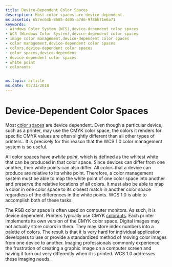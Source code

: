 ```yaml
---
title: Device-Dependent Color Spaces
description: Most color spaces are device dependent.
ms.assetid: 657ec64b-8605-4d05-a7d6-9f8bb71e6a71
keywords:
- Windows Color System (WCS),device-dependent color spaces
- WCS (Windows Color System),device-dependent color spaces
- image color management,device-dependent color spaces
- color management,device-dependent color spaces
- colors,device-dependent color spaces
- color spaces,device-dependent
- device-dependent color spaces
- white point
- colorants


ms.topic: article
ms.date: 05/31/2018
---
```


# Device-Dependent Color Spaces

Most [color spaces](c.md) are device dependent. Even though a particular device, such as a printer, may use the CMYK color space, the colors it renders for specific CMYK values are often slightly different than all other types of printers.. It is precisely for this reason that the WCS 1.0 color management system is so useful.

All color spaces have a*white point*, which is defined as the whitest white that can be produced in that color space. Since devices can differ from one another, their white points can also differ. All colors that a device can produce are relative to its white point. Therefore, a color management system must be able to map the white point of one color space into another and preserve the relative locations of all colors. It must also be able to map a color in one color space to its closest match in another color space regardless of the differences in the white points. WCS 1.0 is able to accomplish both of these tasks.

The RGB color space is often used on computer monitors. As such, it is device dependent. Printers typically use CMYK [colorants](c.md). Each printer implements its own version of the CMYK color space. Digital images may not actually store colors in them. They may store index numbers into a palette of colors. The result is that it is very hard for individual application developers to use or provide a standardized method of moving color images from one device to another. Imaging professionals commonly experience the frustration of creating a graphic image on a computer screen and having it turn out very differently when it is printed. WCS 1.0 addresses these imaging needs.

 

 




